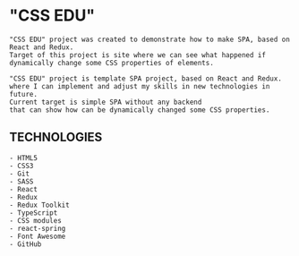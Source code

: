 # "CSS EDU"

	"CSS EDU" project was created to demonstrate how to make SPA, based on React and Redux. 
	Target of this project is site where we can see what happened if dynamically change some CSS properties of elements.

	"CSS EDU" project is template SPA project, based on React and Redux.
	where I can implement and adjust my skills in new technologies in future.
	Current target is simple SPA without any backend
	that can show how can be dynamically changed some CSS properties.

  ## TECHNOLOGIES
	- HTML5
	- CSS3
	- Git
	- SASS
	- React
	- Redux
	- Redux Toolkit
	- TypeScript
	- CSS modules
	- react-spring
	- Font Awesome
	- GitHub
